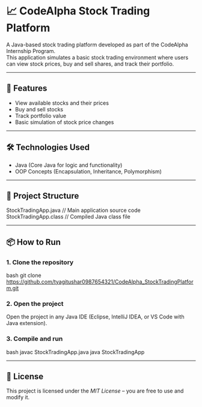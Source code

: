 # 📈 CodeAlpha Stock Trading Platform

A Java-based stock trading platform developed as part of the CodeAlpha Internship Program.  
This application simulates a basic stock trading environment where users can view stock prices, buy and sell shares, and track their portfolio.

---

## 🚀 Features
- View available stocks and their prices
- Buy and sell stocks
- Track portfolio value
- Basic simulation of stock price changes

---

## 🛠 Technologies Used
- Java (Core Java for logic and functionality)
- OOP Concepts (Encapsulation, Inheritance, Polymorphism)

---

## 📂 Project Structure

StockTradingApp.java   // Main application source code
StockTradingApp.class  // Compiled Java class file


---

## 📦 How to Run

### 1. Clone the repository
bash
git clone https://github.com/tyagitushar0987654321/CodeAlpha_StockTradingPlatform.git


### 2. Open the project
Open the project in any Java IDE (Eclipse, IntelliJ IDEA, or VS Code with Java extension).

### 3. Compile and run
bash
javac StockTradingApp.java
java StockTradingApp


---

## 📜 License
This project is licensed under the *MIT License* – you are free to use and modify it.

